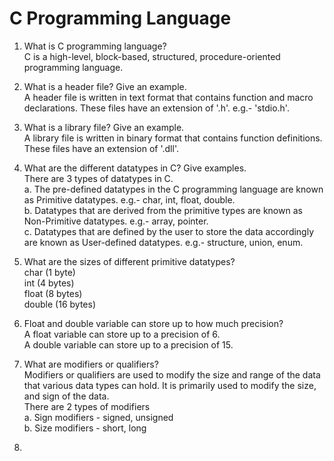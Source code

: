 # C Programming Language

1. What is C programming language?  
   C is a high-level, block-based, structured, procedure-oriented programming language.
   
2. What is a header file? Give an example.  
   A header file is written in text format that contains function and macro declarations. These files have an extension of '.h'. e.g.- 'stdio.h'.  

3. What is a library file? Give an example.  
   A library file is written in binary format that contains function definitions. These files have an extension of '.dll'.

4. What are the different datatypes in C? Give examples.  
   There are 3 types of datatypes in C.  
   a. The pre-defined datatypes in the C programming language are known as Primitive datatypes. e.g.- char, int, float, double.  
   b. Datatypes that are derived from the primitive types are known as Non-Primitive datatypes. e.g.- array, pointer.  
   c. Datatypes that are defined by the user to store the data accordingly are known as User-defined datatypes. e.g.- structure, union, enum.  

5. What are the sizes of different primitive datatypes?  
   char (1 byte)  
   int (4 bytes)  
   float (8 bytes)  
   double (16 bytes)  

6. Float and double variable can store up to how much precision?  
   A float variable can store up to a precision of 6.  
   A double variable can store up to a precision of 15.

7. What are modifiers or qualifiers?  
   Modifiers or qualifiers are used to modify the size and range of the data that various data types can hold. It is primarily used to modify the size, and sign of the data.  
   There are 2 types of modifiers  
   a. Sign modifiers - signed, unsigned  
   b. Size modifiers - short, long

8. 

